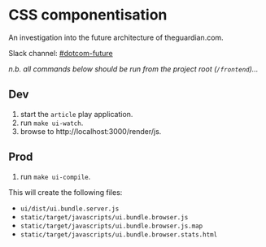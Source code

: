 # CSS componentisation

An investigation into the future architecture of theguardian.com.

Slack channel: [#dotcom-future](https://theguardian.slack.com/messages/C0JES5PEV)

_n.b. all commands below should be run from the project root (`/frontend`)…_

## Dev

1. start the `article` play application.
2. run `make ui-watch`.
3. browse to http://localhost:3000/render/js.

## Prod

1. run `make ui-compile`.

This will create the following files:

- `ui/dist/ui.bundle.server.js`
- `static/target/javascripts/ui.bundle.browser.js`
- `static/target/javascripts/ui.bundle.browser.js.map`
- `static/target/javascripts/ui.bundle.browser.stats.html`
